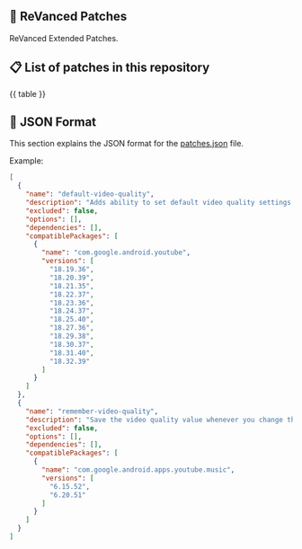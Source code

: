 ## 🧩 ReVanced Patches

ReVanced Extended Patches.

## 📋 List of patches in this repository

{{ table }}

## 📝 JSON Format

This section explains the JSON format for the [patches.json](patches.json) file.

Example:

```json
[
  {
    "name": "default-video-quality",
    "description": "Adds ability to set default video quality settings.",
    "excluded": false,
    "options": [],
    "dependencies": [],
    "compatiblePackages": [
      {
        "name": "com.google.android.youtube",
        "versions": [
          "18.19.36",
          "18.20.39",
          "18.21.35",
          "18.22.37",
          "18.23.36",
          "18.24.37",
          "18.25.40",
          "18.27.36",
          "18.29.38",
          "18.30.37",
          "18.31.40",
          "18.32.39"
        ]
      }
    ]
  },
  {
    "name": "remember-video-quality",
    "description": "Save the video quality value whenever you change the video quality.",
    "excluded": false,
    "options": [],
    "dependencies": [],
    "compatiblePackages": [
      {
        "name": "com.google.android.apps.youtube.music",
        "versions": [
          "6.15.52",
          "6.20.51"
        ]
      }
    ]
  }
]
```
